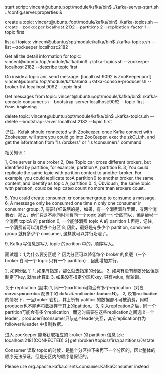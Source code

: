 start script:
vincent@ubuntu:/opt/module/kafka/bin$ ./kafka-server-start.sh ../config/server.properties &


create a topic:
vincent@ubuntu:/opt/module/kafka/bin$ ./kafka-topics.sh --create --zookeeper localhost:2182 --partitions 2 --replication-factor 1 --topic first

list all topics:
vincent@ubuntu:/opt/module/kafka/bin$ ./kafka-topics.sh --list --zookeeper localhost:2182

Get all the detail information for topic:
vincent@ubuntu:/opt/module/kafka/bin$ ./kafka-topics.sh --zookeeper localhost:2182 --describe topic first


Go inside a topic and send message: [localhost:9092 is ZooKeeper port]
vincent@ubuntu:/opt/module/kafka/bin$ ./kafka-console-producer.sh --broker-list localhost:9092 --topic first

Get messages from topic:
vincent@ubuntu:/opt/module/kafka/bin$ ./kafka-console-consumer.sh --bootstrap-server localhost:9092 --topic first --from-beginning

delete topic:
vincent@ubuntu:/opt/module/kafka/bin$ ./kafka-topics.sh --delete --bootstrap-server localhost:2182  --topic first

记住，Kafak should connected with Zookeeper, once Kafka connect with Zookeeper, will store you could go into ZooKeeper, exec the zkCLi.sh, and get the information from "ls /brokers" or "ls /consumers" command

相关知识：

1, One server is one broker
2, One Topic can cross different brokers, but identified by partition, for example, partition A, partition B.
3, You could replicate the same topic with parition content to another broker. For example, you could repliicate topA partition 0 to another broker, the same content, and identify as topic A, partition 0.
4, Obviously, the same topic with paritition, could be replicated count no more than brokers count.



5, You could create consumer, or consumer group to consume a message.
6, A messsage only be consumed one time in only one consumer in consumer group.
7, 需要详细说明的是，如果，有一个消费着群里面，有两个消费者，那么，他们只是不能同时消费同一个topic 的同一个分区而以，但是能够一个消费 topicA 的 partition 0, 一个能够消费 topic A 的 partition 1.但是，记住，一个消费者可以消费多个分区
8, 因此，最好是有多少个 partition, consumer group 就有多少个 consumer, 这样就可以并行处理了。

9, Kafka 写信息是写入 topic 的parition 中的，顺序写入。

面试题：
1,为什么要分区呢？
因为分区可以降低每个 broker 的负载（一个 broker 在同一个 topic 只有一个 parititon）, 因此增加并行。

2, 如何分区？
1, 如果有指定，那么就去指定的分区。
2, 如果有没有制定分区但是制定了key, 就hash算出
3, 如果没有指定分区和key, 只有value, 就轮训。

关于 replication (副本)
1, 同一个partition可能会有多个replication（对应 server.properties 配置中的 default.replication.factor=N）。
2, 没有replication的情况下，一旦broker 宕机，其上所有 patition 的数据都不可被消费，同时producer也不能再将数据存于其上的patition。
3, 引入replication之后，同一个partition可能会有多个replication，而这时需要在这些replication之间选出一个leader，producer和consumer只与这个leader交互，其它replication作为follower从leader 中复制数据。


进入 zooKeeper 能够获取相应的 broker 的 partition 信息
[zk: localhost:2181(CONNECTED) 3] get /brokers/topics/first/partitions/0/state


Consumer 读取 topic 的时候，是整个分区拉下来再下一个分区的，因此整体的顺序无法保证，但是分区内的顺序是保证的。


Please use org.apache.kafka.clients.consumer.KafkaConsumer instead

